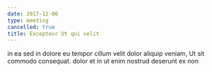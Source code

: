 ```yaml
---
date: 2017-12-06
type: meeting
cancelled: true
title: Excepteur Ut qui velit
---
```

in ea sed in dolore eu tempor cillum velit dolor aliquip veniam, Ut sit commodo consequat. dolor et in ut enim nostrud deserunt ex non